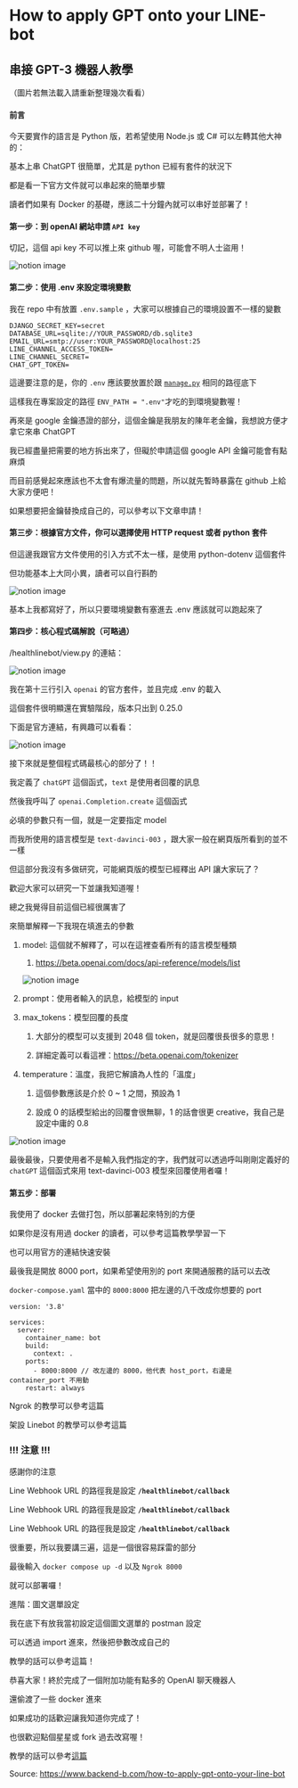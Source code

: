 # How to apply GPT onto your LINE-bot

## 串接 GPT-3 機器人教學

（圖片若無法載入請重新整理幾次看看）

#### 前言

今天要實作的語言是 Python 版，若希望使用 Node.js 或 C# 可以左轉其他大神的：

基本上串 ChatGPT 很簡單，尤其是 python 已經有套件的狀況下

都是看一下官方文件就可以串起來的簡單步驟

讀者們如果有 Docker 的基礎，應該二十分鐘內就可以串好並部署了！

#### 第一步：到 openAI 網站申請 `API key`

切記，這個 api key 不可以推上來 github 喔，可能會不明人士盜用！



![notion image](https://www.backend-b.com/_next/image?url=https%3A%2F%2Fwww.notion.so%2Fimage%2Fhttps%253A%252F%252Fs3-us-west-2.amazonaws.com%252Fsecure.notion-static.com%252Fec8c3410-9e3e-4e13-9e23-02c7f37f4fb8%252F%2525E6%252588%2525AA%2525E5%25259C%252596_2022-12-11_20.46.55.png%3Ftable%3Dblock%26id%3Db2a22191-29a5-4258-b02f-248f2c9685e8%26cache%3Dv2&w=1920&q=75)

#### 第二步：使用 .env 來設定環境變數

我在 repo 中有放置 `.env.sample` ，大家可以根據自己的環境設置不一樣的變數

```
DJANGO_SECRET_KEY=secret
DATABASE_URL=sqlite://YOUR_PASSWORD/db.sqlite3
EMAIL_URL=smtp://user:YOUR_PASSWORD@localhost:25
LINE_CHANNEL_ACCESS_TOKEN=
LINE_CHANNEL_SECRET=
CHAT_GPT_TOKEN=
```

這邊要注意的是，你的 `.env` 應該要放置於跟 [`manage.py`](http://manage.py/) 相同的路徑底下

這樣我在專案設定的路徑 `ENV_PATH = ".env"`才吃的到環境變數喔！

再來是 google 金鑰憑證的部分，這個金鑰是我朋友的陳年老金鑰，我想說方便才拿它來串 ChatGPT

我已經盡量把需要的地方拆出來了，但礙於申請這個 google API 金鑰可能會有點麻煩

而目前感覺起來應該也不太會有爆流量的問題，所以就先暫時暴露在 github 上給大家方便吧！

如果想要把金鑰替換成自己的，可以參考以下文章申請！

#### 第三步：根據官方文件，你可以選擇使用 HTTP request 或者 python 套件

但這邊我跟官方文件使用的引入方式不太一樣，是使用 python-dotenv 這個套件

但功能基本上大同小異，讀者可以自行斟酌



![notion image](https://www.backend-b.com/_next/image?url=https%3A%2F%2Fwww.notion.so%2Fimage%2Fhttps%253A%252F%252Fs3-us-west-2.amazonaws.com%252Fsecure.notion-static.com%252F751f7dc1-7c59-4f8f-9a95-1bca07fea73c%252F%2525E6%252588%2525AA%2525E5%25259C%252596_2022-12-11_20.34.30.png%3Ftable%3Dblock%26id%3D8d9a1d3a-5a8e-46b7-90b9-2d072127763a%26cache%3Dv2&w=3840&q=75)

基本上我都寫好了，所以只要環境變數有塞進去 .env 應該就可以跑起來了

#### 第四步：核心程式碼解說（可略過）

/healthlinebot/view.py 的連結：



![notion image](https://www.backend-b.com/_next/image?url=https%3A%2F%2Fwww.notion.so%2Fimage%2Fhttps%253A%252F%252Fs3-us-west-2.amazonaws.com%252Fsecure.notion-static.com%252F58c97d4b-e894-44b1-9faf-c4e2dc9d902d%252F%2525E6%252588%2525AA%2525E5%25259C%252596_2022-12-11_20.48.56.png%3Ftable%3Dblock%26id%3D5f1a38be-2384-4cbf-983d-8c4d3d74f778%26cache%3Dv2&w=3840&q=75)

我在第十三行引入 `openai` 的官方套件，並且完成 .env 的載入

這個套件很明顯還在實驗階段，版本只出到 0.25.0

下面是官方連結，有興趣可以看看：



![notion image](https://www.backend-b.com/_next/image?url=https%3A%2F%2Fwww.notion.so%2Fimage%2Fhttps%253A%252F%252Fs3-us-west-2.amazonaws.com%252Fsecure.notion-static.com%252F05696714-ba50-4e1f-b05b-86a0a25d9739%252F%2525E6%252588%2525AA%2525E5%25259C%252596_2022-12-11_20.49.08.png%3Ftable%3Dblock%26id%3D90b27211-0bb7-4945-ac87-9ed903b50803%26cache%3Dv2&w=3840&q=75)

接下來就是整個程式碼最核心的部分了！！

我定義了 `chatGPT` 這個函式，`text` 是使用者回覆的訊息

然後我呼叫了 `openai.Completion.create` 這個函式

必填的參數只有一個，就是一定要指定 model

而我所使用的語言模型是 `text-davinci-003` ，跟大家一般在網頁版所看到的並不一樣

但這部分我沒有多做研究，可能網頁版的模型已經釋出 API 讓大家玩了？

歡迎大家可以研究一下並讓我知道喔！

總之我覺得目前這個已經很厲害了

來簡單解釋一下我現在填進去的參數

1. model: 這個就不解釋了，可以在這裡查看所有的語言模型種類

   1. <https://beta.openai.com/docs/api-reference/models/list>

   

   ![notion image](https://www.backend-b.com/_next/image?url=https%3A%2F%2Fwww.notion.so%2Fimage%2Fhttps%253A%252F%252Fprod-files-secure.s3.us-west-2.amazonaws.com%252F0786106d-95fd-4999-b526-8595056ea48c%252Fe976b66d-6df3-4d6d-9eec-a14f77596c94%252FOpenAILogo.png%3Ftable%3Dblock%26id%3Dccb46a5f-e070-4b13-bccd-c000f70cd6c4%26cache%3Dv2&w=1920&q=75)

2. prompt：使用者輸入的訊息，給模型的 input

3. max_tokens：模型回覆的長度

   1. 大部分的模型可以支援到 2048 個 token，就是回覆很長很多的意思！

   2. 詳細定義可以看這裡：<https://beta.openai.com/tokenizer>

4. temperature：溫度，我把它解讀為人性的「溫度」

   1. 這個參數應該是介於 0 \~ 1 之間，預設為 1

   2. 設成 0 的話模型給出的回覆會很無聊，1 的話會很更 creative，我自己是設定中庸的 0.8



![notion image](https://www.backend-b.com/_next/image?url=https%3A%2F%2Fwww.notion.so%2Fimage%2Fhttps%253A%252F%252Fs3-us-west-2.amazonaws.com%252Fsecure.notion-static.com%252F376448e2-93a1-4227-b3d2-bd1d63a409b9%252F%2525E6%252588%2525AA%2525E5%25259C%252596_2022-12-11_21.07.43.png%3Ftable%3Dblock%26id%3D1445c17c-1223-4a61-be53-705ecb5eee67%26cache%3Dv2&w=3840&q=75)

最後最後，只要使用者不是輸入我們指定的字，我們就可以透過呼叫剛剛定義好的 `chatGPT` 這個函式來用 text-davinci-003 模型來回覆使用者囉！

#### 第五步：部署

我使用了 docker 去做打包，所以部署起來特別的方便

如果你是沒有用過 docker 的讀者，可以參考這篇教學學習一下

也可以用官方的連結快速安裝

最後我是開放 8000 port，如果希望使用別的 port 來開通服務的話可以去改

`docker-compose.yaml` 當中的 `8000:8000` 把左邊的八千改成你想要的 port

```
version: '3.8'

services:
  server:
    container_name: bot
    build:
      context: .
    ports:
      - 8000:8000 // 改左邊的 8000，他代表 host_port，右邊是 container_port 不用動
    restart: always
```

Ngrok 的教學可以參考這篇

架設 Linebot 的教學可以參考這篇

### !!! 注意 !!!

感謝你的注意

Line Webhook URL 的路徑我是設定 **`/healthlinebot/callback`**

Line Webhook URL 的路徑我是設定 **`/healthlinebot/callback`**

Line Webhook URL 的路徑我是設定 **`/healthlinebot/callback`**

很重要，所以我要講三遍，這是一個很容易踩雷的部分

最後輸入 `docker compose up -d` 以及 `Ngrok 8000`

就可以部署囉！

進階：圖文選單設定

我在底下有放我當初設定這個圖文選單的 postman 設定

可以透過 import 進來，然後把參數改成自己的

教學的話可以參考這篇！

恭喜大家！終於完成了一個附加功能有點多的 OpenAI 聊天機器人

還偷渡了一些 docker 進來

如果成功的話歡迎讓我知道你完成了！

也很歡迎點個星星或 fork 過去改寫喔！

教學的話可以參考[這篇](https://ithelp.ithome.com.tw/articles/10294287)



Source: <https://www.backend-b.com/how-to-apply-gpt-onto-your-line-bot>